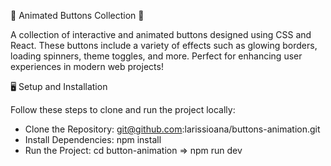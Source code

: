🌟 Animated Buttons Collection 🌟

A collection of interactive and animated buttons designed using CSS and React. These buttons include a variety of effects such as glowing borders, loading spinners, theme toggles, and more. Perfect for enhancing user experiences in modern web projects!

🖥️ Setup and Installation

Follow these steps to clone and run the project locally:
- Clone the Repository: git@github.com:larissioana/buttons-animation.git
- Install Dependencies: npm install
- Run the Project: cd button-animation => npm run dev
